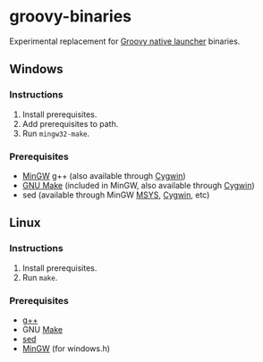 # groovy-binaries
Experimental replacement for [Groovy native launcher](https://github.com/groovy/groovy-native-launcher) binaries.

## Windows

### Instructions
1. Install prerequisites.
1. Add prerequisites to path.
1. Run `mingw32-make`.

### Prerequisites
* [MinGW](http://www.mingw.org/) g++ (also available through [Cygwin](https://www.cygwin.com/))
* [GNU Make](https://www.gnu.org/software/make/) (included in MinGW, also available through [Cygwin](https://www.cygwin.com/))
* sed (available through MinGW [MSYS](http://www.mingw.org/wiki/msys), [Cygwin](https://www.cygwin.com/), etc)


## Linux

### Instructions
1. Install prerequisites.
1. Run `make`.

### Prerequisites
* [g++](https://gcc.gnu.org/)
* GNU [Make](https://www.gnu.org/software/make/)
* [sed](https://www.gnu.org/software/sed/)
* [MinGW](http://www.mingw.org/) (for windows.h)
